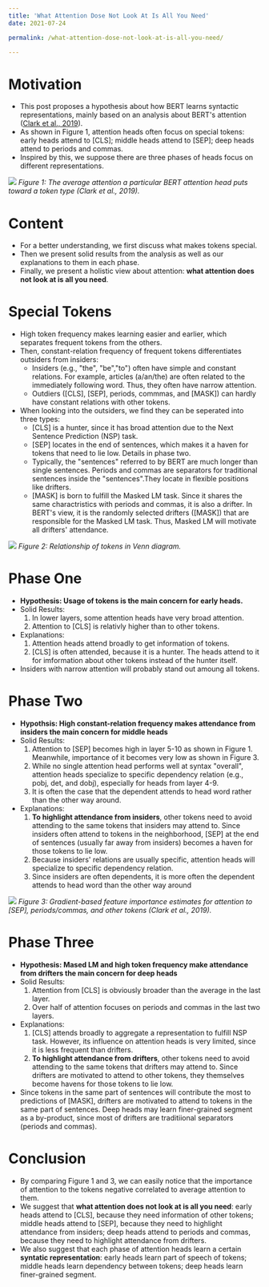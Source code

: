 ```yaml
---
title: 'What Attention Dose Not Look At Is All You Need'
date: 2021-07-24

permalink: /what-attention-dose-not-look-at-is-all-you-need/

---
```

Motivation
======
* This post proposes a hypothesis about how BERT learns syntactic representations, mainly based on an analysis about BERT's attention ([Clark et al., 2019](https://nlp.stanford.edu/pubs/clark2019what.pdf)).
* As shown in Figure 1, attention heads often focus on special tokens: early heads attend to \[CLS]; middle heads attend to \[SEP]; deep heads attend to periods and commas. 
* Inspired by this, we suppose there are three phases of heads focus on different representations. 

<img src="https://gjwubyron.github.io/images/heads.JPG" >
<em>Figure 1: The average attention a particular BERT attention head puts toward a token type (Clark et al., 2019). </em>

Content
======
* For a better understanding, we first discuss what makes tokens special. 
* Then we present solid results from the analysis as well as our explanations to them in each phase.
* Finally, we present a holistic view about attention: **what attention does not look at is all you need**.

Special Tokens
======
* High token frequency makes learning easier and earlier, which separates frequent tokens from the others.    
* Then, constant-relation frequency of frequent tokens differentiates outsiders from insiders: 
  * Insiders (e.g., "the", "be","to") often have simple and constant relations. For example, articles (a/an/the) are often related to the immediately following word. Thus, they often have narrow attention.
  * Outdiers (\[CLS], \[SEP], periods, commmas, and \[MASK]) can hardly have constant relations with other tokens.
* When looking into the outsiders, we find they can be seperated into three types:
  * \[CLS] is a hunter, since it has broad attention due to the Next Sentence Prediction (NSP) task. 
  * \[SEP] locates in the end of sentences, which makes it a haven for tokens that need to lie low. Details in phase two.
  * Typically, the "sentences" referred to by BERT are much longer than single sentences. Periods and commas are separators for traditional sentences inside the "sentences".They locate in flexible positions like drifters.
  * \[MASK] is born to fulfill the Masked LM task. Since it shares the same charactristics with periods and commas, it is also a drifter. In BERT's view, it is the randomly selected drifters (\[MASK]) that are responsible for the Masked LM task. Thus, Masked LM will motivate all drifters' attendance. 

<img src="https://gjwubyron.github.io/images/tokenrelation.JPG" >
<em>Figure 2: Relationship of tokens in Venn diagram.</em>


Phase One
======
* **Hypothesis: Usage of tokens is the main concern for early heads.** 
* Solid Results:
  1. In lower layers, some attention heads have very broad attention.
  2. Attention to \[CLS] is relativly higher than to other tokens.
* Explanations:
  1. Attention heads attend broadly to get information of tokens.
  2. \[CLS] is often attended, because it is a hunter. The heads attend to it for imformation about other tokens instead of the hunter itself.
* Insiders with narrow attention will probably stand out amoung all tokens. 
  
Phase Two
======
* **Hypothsis: High constant-relation frequency makes attendance from insiders the main concern for middle heads**
* Solid Results:
  1. Attention to \[SEP] becomes high in layer 5-10 as shown in Figure 1. Meanwhile, importance of it becomes very low as shown in Figure 3. 
  2. While no single attention head performs well at syntax "overall", attention heads specialize to specific dependency relation (e.g., pobj, det, and dobj), especially for heads from layer 4-9.  
  3. It is often the case that the dependent attends to head word rather than the other way around. 
* Explanations:
  1. **To highlight attendance from insiders**, other tokens need to avoid attending to the same tokens that insiders may attend to. Since insiders often attend to tokens in the neighborhood, \[SEP] at the end of sentences (usually far away from insiders) becomes a haven for those tokens to lie low. 
  2. Because insiders' relations are usually specific, attention heads will specialize to specific dependency relation. 
  3. Since insiders are often dependents, it is more often the dependent attends to head word than the other way around


<img src="https://gjwubyron.github.io/images/importance.JPG" >
<em>Figure 3: Gradient-based feature importance estimates
for attention to [SEP], periods/commas, and other tokens (Clark et al., 2019).</em>

Phase Three
======
* **Hypothesis: Mased LM and high token frequency make attendance from drifters the main concern for deep heads**
* Solid Results:
  1. Attention from \[CLS] is obviously broader than the average in the last layer. 
  2. Over half of attention focuses on periods and commas in the last two layers. 
* Explanations:
  1. \[CLS] attends broadly to aggregate a representation to fulfill NSP task. However, its influence on attention heads is very limited, since it is less frequent than drifters.
  2. **To highlight attendance from drifters**, other tokens need to avoid attending to the same tokens that drifters may attend to. Since drifters are motivated to attend to other tokens, they themselves become havens for those tokens to lie low. 
* Since tokens in the same part of sentences will contribute the most to predictions of \[MASK], drifters are motivated to attend to tokens in the same part of sentences. Deep heads may learn finer-grained segment as a by-product, since most of drifters are traditiional separators (periods and commas).

Conclusion
======
* By comparing Figure 1 and 3, we can easily notice that the importance of attention to the tokens negative correlated to average attention to them. 
* We suggest that **what attention does not look at is all you need**: early heads attend to \[CLS], because they need information of other tokens; middle heads attend to \[SEP], because they need to highlight attendance from insiders; deep heads attend to periods and commas, because they need to highlight attendance from drifters. 
* We also suggest that each phase of attention heads learn a certain **syntatic representation**: early heads learn part of speech of tokens; middle heads learn dependency between tokens; deep heads learn finer-grained segment.
